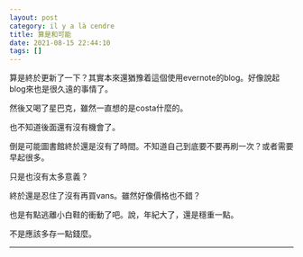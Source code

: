 ```yaml
---
layout: post
category: il y a là cendre
title: 算是和可能
date: 2021-08-15 22:44:10
tags: []
---
```


算是終於更新了一下？其實本來還猶豫着這個使用evernote的blog。好像說起blog來也是很久遠的事情了。

然後又喝了星巴克，雖然一直想的是costa什麼的。

也不知道後面還有沒有機會了。

倒是可能圖書館終於還是沒有了時間。不知道自己到底要不要再刷一次？或者需要早起很多。

只是也沒有太多意義？

終於還是忍住了沒有再買vans。雖然好像價格也不錯？

也是有點逃離小白鞋的衝動了吧。說，年紀大了，還是穩重一點。

不是應該多存一點錢麼。

------





